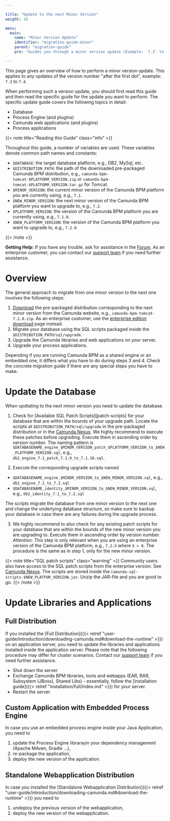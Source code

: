 ```yaml
---

title: "Update to the next Minor Version"
weight: 10

menu:
  main:
    name: "Minor Version Update"
    identifier: "migration-guide-minor"
    parent: "migration-guide"
    pre: "Guides you through a minor version update (Example: `7.3` to `7.4`)"

---
```


This page gives an overview of how to perform a minor version update. This applies to any updates of the version number "after the first dot", example: `7.3` to `7.4`.

When performing such a version update, you should first read this guide and then read the specific guide for the update you want to perform. The specific update guide covers the following topics in detail:

  * Database
  * Process Engine (and plugins)
  * Camunda web applications (and plugins)
  * Process applications

{{< note title="Reading this Guide" class="info" >}}

Throughout this guide, a number of variables are used. These variables denote common path names and constants:

* `$DATABASE`: the target database platform, e.g., DB2, MySql, etc.
* `$DISTRIBUTION_PATH`: the path of the downloaded pre-packaged Camunda BPM distribution, e.g., `camunda-bpm-tomcat-$PLATFORM_VERSION.zip` or `camunda-bpm-tomcat-$PLATFORM_VERSION.tar.gz` for Tomcat.
* `$MINOR_VERSION`: the current minor version of the Camunda BPM platform you are currently using, e.g., `7.1`.
* `$NEW_MINOR_VERSION`: the next minor version of the Camunda BPM platform you want to upgrade to, e.g., `7.2`.
* `$PLATFORM_VERSION`: the version of the Camunda BPM platform you are currently using, e.g., `7.1.0`.
* `$NEW_PLATFORM_VERSION`: the version of the Camunda BPM platform you want to upgrade to, e.g., `7.2.0`

{{< /note >}}

**Getting Help:** If you have any trouble, ask for assistance in the [Forum](http://camunda.org/community/forum.html). As an enterprise customer, you can contact our [support team](https://app.camunda.com/jira/browse/SUPPORT) if you need further assistance.

# Overview

The general approach to migrate from one minor version to the next one involves the following steps:

1. [Download](http://camunda.org/download/) the pre-packaged distribution corresponding to the next minor version from the Camunda website, e.g., `camunda-bpm-tomcat-7.2.0.zip`. As an enterprise customer, use the [enterprise edition download](ref:/enterprise/#downloads) page instead.
2. Migrate your database using the SQL scripts packaged inside the `$DISTRIBUTION_PATH/sql/upgrade`.
3. Upgrade the Camunda libraries and web applications on your server.
4. Upgrade your process applications.

Depending if you are running Camunda BPM as a shared engine or an embedded one, it differs what you have to do during steps 3 and 4.
Check the concrete migration guide if there are any special steps you have to make.


# Update the Database

When updtating to the next minor version you need to update the database.

1. Check for [Available SQL Patch Scripts][patch-scripts] for your database that are within the bounds of your upgrade path.
 Locate the scripts at `$DISTRIBUTION_PATH/sql/upgrade` in the pre-packaged distribution or in the [Camunda Nexus](https://app.camunda.com/nexus/content/groups/public/org/camunda/bpm/distro/camunda-sql-scripts/).
 We highly recommend to execute these patches before upgrading. Execute them in ascending order by version number.
 The naming pattern is `$DATABASENAME_engine_$MINOR_VERSION_patch_$PLATFORM_VERSION_to_$NEW_PLATFORM_VERSION.sql`, e.g., `db2_engine_7.1_patch_7.1.9_to_7.1.10.sql`.

2. Execute the corresponding upgrade scripts named
 * `$DATABASENAME_engine_$MINOR_VERSION_to_$NEW_MINOR_VERSION.sql`, e.g., `db2_engine_7.1_to_7.2.sql`
 * `$DATABASENAME_identity_$MINOR_VERSION_to_$NEW_MINOR_VERSION.sql`, e.g., `db2_identity_7.1_to_7.2.sql`

 The scripts migrate the database from one minor version to the next one and change the underlying database structure, so make sure to backup your database in case there are any failures during the upgrade process.

3. We highly recommend to also check for any existing patch scripts for your database that are within the bounds of the new minor version you are upgrading to. Execute them in ascending order by version number.
 _Attention_: This step is only relevant when you are using an enterprise version of the Camunda BPM platform, e.g., `7.2.X` where `X > 0`.
 The procedure is the same as in step 1, only for the new minor version.

{{< note title="SQL patch scripts" class="warning" >}}
Community users also have access to the SQL patch scripts from the enterprise version.
See [Camunda Nexus](https://app.camunda.com/nexus/content/groups/public/org/camunda/bpm/distro/camunda-sql-scripts/).
The scripts are stored inside the `camunda-sql-scripts-$NEW_PLATFOR_VERSION.jar`. Unzip the JAR-file and you are good to go.
{{< /note >}}

# Update Libraries and Applications

## Full Distribution

If you installed the [Full Distribution]({{< relref "user-guide/introduction/downloading-camunda.md#download-the-runtime" >}}) on an application server, you need to update the libraries and applications installed inside the application server. Please note that the following procedure may differ for cluster scenarios. Contact our [support team](https://app.camunda.com/jira/browse/SUPPORT) if you need further assistance.

* Shut down the server
* Exchange Camunda BPM libraries, tools and webapps (EAR, RAR, Subsystem (JBoss), Shared Libs) - essentially, follow the [installation guide]({{< relref "installation/full/index.md" >}}) for your server.
* Restart the server

## Custom Application with Embedded Process Engine

In case you use an embedded process engine inside your Java Application, you need to 

1. update the Process Engine librarayin your dependency management (Apache MAven, Gradle ...),
2. re-package the application,
3. deploy the new version of the application.

## Standalone Webapplication Distribution

In case you installed the [Standalone Webapplication Distribution]({{< relref "user-guide/introduction/downloading-camunda.md#download-the-runtime" >}}) you need to

1. undeploy the previous version of the webapplication,
2. deploy the new version of the webapplication.
